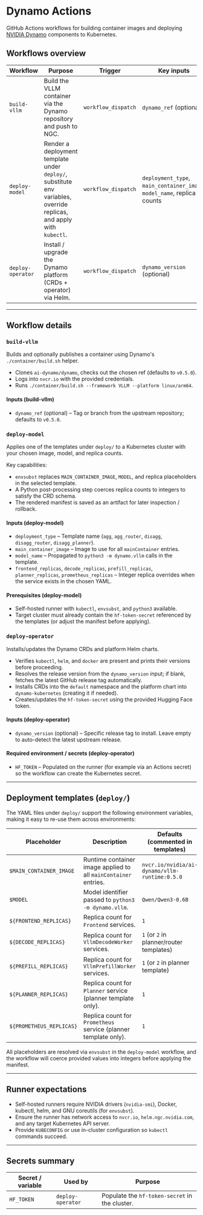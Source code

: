 # Dynamo Actions

GitHub Actions workflows for building container images and deploying [NVIDIA Dynamo](https://github.com/ai-dynamo/dynamo) components to Kubernetes.

## Workflows overview

| Workflow          | Purpose                                                                                                              | Trigger             | Key inputs                                                              | Outputs                               |
| ----------------- | -------------------------------------------------------------------------------------------------------------------- | ------------------- | ----------------------------------------------------------------------- | ------------------------------------- |
| `build-vllm`      | Build the VLLM container via the Dynamo repository and push to NGC.                                                  | `workflow_dispatch` | `dynamo_ref` (optional)                                                 | Image pushed to `nvcr.io`.            |
| `deploy-model`    | Render a deployment template under `deploy/`, substitute env variables, override replicas, and apply with `kubectl`. | `workflow_dispatch` | `deployment_type`, `main_container_image`, `model_name`, replica counts | Applied manifest + uploaded artifact. |
| `deploy-operator` | Install / upgrade the Dynamo platform (CRDs + operator) via Helm.                                                    | `workflow_dispatch` | `dynamo_version` (optional)                                             | Operator installed in target cluster. |

---

## Workflow details

### `build-vllm`

Builds and optionally publishes a container using Dynamo's `./container/build.sh` helper.

- Clones `ai-dynamo/dynamo`, checks out the chosen ref (defaults to `v0.5.0`).
- Logs into `nvcr.io` with the provided credentials.
- Runs `./container/build.sh --framework VLLM --platform linux/arm64`.

#### Inputs (build-vllm)

- `dynamo_ref` (optional) – Tag or branch from the upstream repository; defaults to `v0.5.0`.

### `deploy-model`

Applies one of the templates under `deploy/` to a Kubernetes cluster with your chosen image, model, and replica counts.

Key capabilities:

- `envsubst` replaces `MAIN_CONTAINER_IMAGE`, `MODEL`, and replica placeholders in the selected template.
- A Python post-processing step coerces replica counts to integers to satisfy the CRD schema.
- The rendered manifest is saved as an artifact for later inspection / rollback.

#### Inputs (deploy-model)

- `deployment_type` – Template name (`agg`, `agg_router`, `disagg`, `disagg_router`, `disagg_planner`).
- `main_container_image` – Image to use for all `mainContainer` entries.
- `model_name` – Propagated to `python3 -m dynamo.vllm` calls in the template.
- `frontend_replicas`, `decode_replicas`, `prefill_replicas`, `planner_replicas`, `prometheus_replicas` – Integer replica overrides when the service exists in the chosen YAML.

#### Prerequisites (deploy-model)

- Self-hosted runner with `kubectl`, `envsubst`, and `python3` available.
- Target cluster must already contain the `hf-token-secret` referenced by the templates (or adjust the manifest before applying).

### `deploy-operator`

Installs/updates the Dynamo CRDs and platform Helm charts.

- Verifies `kubectl`, `helm`, and `docker` are present and prints their versions before proceeding.
- Resolves the release version from the `dynamo_version` input; if blank, fetches the latest GitHub release tag automatically.
- Installs CRDs into the `default` namespace and the platform chart into `dynamo-kubernetes` (creating it if needed).
- Creates/updates the `hf-token-secret` using the provided Hugging Face token.

#### Inputs (deploy-operator)

- `dynamo_version` (optional) – Specific release tag to install. Leave empty to auto-detect the latest upstream release.

#### Required environment / secrets (deploy-operator)

- `HF_TOKEN` – Populated on the runner (for example via an Actions secret) so the workflow can create the Kubernetes secret.

---

## Deployment templates (`deploy/`)

The YAML files under `deploy/` support the following environment variables, making it easy to re-use them across environments:

| Placeholder              | Description                                                     | Defaults (commented in templates)             |
| ------------------------ | --------------------------------------------------------------- | --------------------------------------------- |
| `$MAIN_CONTAINER_IMAGE`  | Runtime container image applied to all `mainContainer` entries. | `nvcr.io/nvidia/ai-dynamo/vllm-runtime:0.5.0` |
| `$MODEL`                 | Model identifier passed to `python3 -m dynamo.vllm`.            | `Qwen/Qwen3-0.6B`                             |
| `${FRONTEND_REPLICAS}`   | Replica count for `Frontend` services.                          | `1`                                           |
| `${DECODE_REPLICAS}`     | Replica count for `VllmDecodeWorker` services.                  | `1` (or `2` in planner/router templates)      |
| `${PREFILL_REPLICAS}`    | Replica count for `VllmPrefillWorker` services.                 | `1` (or `2` in planner template)              |
| `${PLANNER_REPLICAS}`    | Replica count for `Planner` service (planner template only).    | `1`                                           |
| `${PROMETHEUS_REPLICAS}` | Replica count for `Prometheus` service (planner template only). | `1`                                           |

All placeholders are resolved via `envsubst` in the `deploy-model` workflow, and the workflow will coerce provided values into integers before applying the manifest.

---

## Runner expectations

- Self-hosted runners require NVIDIA drivers (`nvidia-smi`), Docker, kubectl, helm, and GNU coreutils (for `envsubst`).
- Ensure the runner has network access to `nvcr.io`, `helm.ngc.nvidia.com`, and any target Kubernetes API server.
- Provide `KUBECONFIG` or use in-cluster configuration so `kubectl` commands succeed.

---

## Secrets summary

| Secret / variable | Used by           | Purpose                                        |
| ----------------- | ----------------- | ---------------------------------------------- |
| `HF_TOKEN`        | `deploy-operator` | Populate the `hf-token-secret` in the cluster. |
